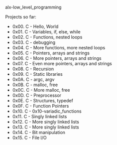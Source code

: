 alx-low_level_programming

Projects so far:
* 0x00. C - Hello, World
* 0x01. C - Variables, if, else, while
* 0x02. C - Functions, nested loops
* 0x03. C - debugging
* 0x04. C - More functions, more nested loops
* 0x05. C - Pointers, arrays and strings
* 0x06. C - More pointers, arrays and strings
* 0x07. C - Even more pointers, arrays and strings
* 0x08. C - Recursion
* 0x09. C - Static libraries
* 0x0A. C - argc, argv
* 0x0B. C - malloc, free
* 0x0C. C - More malloc, free
* 0x0D. C - Preprocessor
* 0x0E. C - Structures, typedef
* 0x0F. C - Function Pointers
* 0x10. C - 0x10-variadic_functions
* 0x11. C - Singly linked lists
* 0x12. C - More singly linked lists
* 0x13. C - More singly linked lists
* 0x14. C - Bit manipulation
* 0x15. C - File I/O